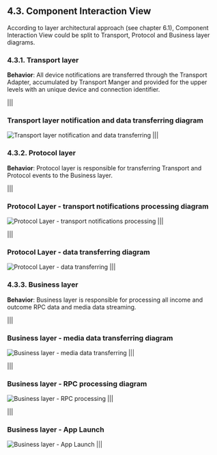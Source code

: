 ## 4.3. Component Interaction View

According to layer architectural approach (see chapter 6.1), Component Interaction View could be split to Transport, Protocol and Business layer diagrams.

### 4.3.1. Transport layer

**Behavior**:
	All device notifications are transferred through the Transport Adapter, accumulated by Transport Manger and provided for the upper levels with an unique device and connection identifier.

|||
### Transport layer notification and data transferring diagram 
![Transport layer notification and data transferring](./assets/image16.png)
|||

### 4.3.2. Protocol layer
**Behavior**:
Protocol layer is responsible for transferring Transport and Protocol events to the Business layer.

|||
### Protocol Layer - transport notifications processing diagram
![Protocol Layer - transport notifications processing](./assets/image17.png)
|||

|||
### Protocol Layer - data transferring diagram
![Protocol Layer - data transferring](./assets/image18.png)
|||

### 4.3.3. Business layer
**Behavior**:
	Business layer is responsible for processing all income and outcome RPC data and media data streaming.

|||
### Business layer - media data transferring diagram
![Business layer - media data transferring](./assets/image19.png)
|||

|||
### Business layer - RPC processing diagram
![Business layer - RPC processing](./assets/image20.png)
|||

|||
### Business layer - App Launch
![Business layer - App Launch](./assets/app_launch.png)
|||